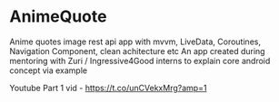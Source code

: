 # AnimeQuote
Anime quotes image rest api app with mvvm, LiveData, Coroutines, Navigation Component, clean achitecture etc
An app created during mentoring with Zuri / Ingressive4Good interns to explain core android concept via example

Youtube
Part 1 vid - https://t.co/unCVekxMrg?amp=1
